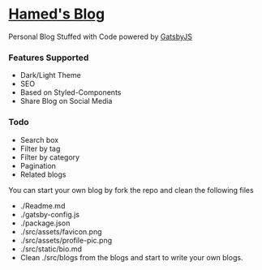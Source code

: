 <p align="center">

# [Hamed's Blog](https://hamed-farag.github.io/blog/)

Personal Blog Stuffed with Code powered by [GatsbyJS](https://www.gatsbyjs.org/)
</p>

### Features Supported 
* Dark/Light Theme
* SEO
* Based on Styled-Components
* Share Blog on Social Media

### Todo
* Search box
* Filter by tag
* Filter by category
* Pagination
* Related blogs
  

You can start your own blog by fork the repo and clean the following files
* ./Readme.md
* ./gatsby-config.js
* ./package.json
* ./src/assets/favicon.png
* ./src/assets/profile-pic.png
* ./src/static/bio.md
* Clean ./src/blogs from the blogs and start to write your own blogs.

